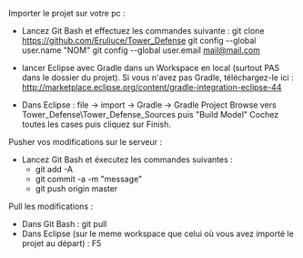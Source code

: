 Importer le projet sur votre pc :

- Lancez Git Bash et effectuez les commandes suivante :
  git clone https://github.com/Eruliuce/Tower_Defense
  git config --global user.name "NOM"
  git config --global user.email mail@mail.com

- lancer Eclipse avec Gradle dans un Workspace en local (surtout PAS dans le dossier du projet). Si vous n'avez pas Gradle, téléchargez-le ici : http://marketplace.eclipse.org/content/gradle-integration-eclipse-44

- Dans Eclipse : file -> import -> Gradle -> Gradle Project
  Browse vers Tower_Defense\Tower_Defense_Sources puis "Build Model"
  Cochez toutes les cases puis cliquez sur Finish.

Pusher vos modifications sur le serveur :

- Lancez Git Bash et éxecutez les commandes suivantes :
  * git add -A
  * git commit -a -m "message"
  * git push origin master

Pull les modifications :
- Dans Git Bash : git pull
- Dans Eclipse (sur le meme workspace que celui où vous avez importé le projet au départ) : F5
